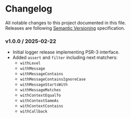# Changelog
All notable changes to this project documented in this file.  
Releases are following [Semantic Versioning](https://semver.org/spec/v2.0.0.html) specification.

### v1.0.0 / 2025-02-22
- Initial logger release implementing PSR-3 interface.
- Added `assert` and `filter` including next matchers:
  - `withLevel`
  - `withMessage`
  - `withMessageContains`
  - `withMessageContainsIgnoreCase`
  - `withMessageStartsWith`
  - `withMessageMatches`
  - `withContextEqualTo`
  - `withContextSameAs`
  - `withContextContains`
  - `withCallback`
